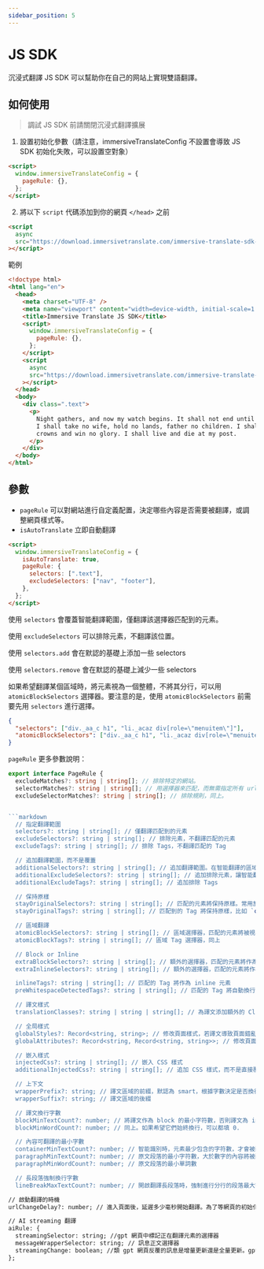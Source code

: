 ```yaml
---
sidebar_position: 5
---
```


# JS SDK

沉浸式翻譯 JS SDK 可以幫助你在自己的网站上實現雙語翻譯。

## 如何使用

> 調試 JS SDK 前請關閉沉浸式翻譯擴展

1. 設置初始化參數（請注意，immersiveTranslateConfig 不設置會導致 JS SDK
   初始化失敗，可以設置空對象）

```html
<script>
  window.immersiveTranslateConfig = {
    pageRule: {},
  };
</script>
```

2. 將以下 `script` 代碼添加到你的網頁 `</head>` 之前

```html
<script
  async
  src="https://download.immersivetranslate.com/immersive-translate-sdk-latest.js"
></script>
```

範例

```html
<!doctype html>
<html lang="en">
  <head>
    <meta charset="UTF-8" />
    <meta name="viewport" content="width=device-width, initial-scale=1.0" />
    <title>Immersive Translate JS SDK</title>
    <script>
      window.immersiveTranslateConfig = {
        pageRule: {},
      };
    </script>
    <script
      async
      src="https://download.immersivetranslate.com/immersive-translate-sdk-latest.js"
    ></script>
  </head>
  <body>
    <div class=".text">
      <p>
        Night gathers, and now my watch begins. It shall not end until my death.
        I shall take no wife, hold no lands, father no children. I shall wear no
        crowns and win no glory. I shall live and die at my post.
      </p>
    </div>
  </body>
</html>
```

## 參數

- `pageRule`
  可以對網站進行自定義配置，決定哪些內容是否需要被翻譯，或調整網頁樣式等。
- `isAutoTranslate`
  立即自動翻譯

```html
<script>
  window.immersiveTranslateConfig = {
    isAutoTranslate: true,
    pageRule: {
      selectors: [".text"],
      excludeSelectors: ["nav", "footer"],
    },
  };
</script>
```

使用 `selectors` 會覆蓋智能翻譯範圍，僅翻譯該選擇器匹配到的元素。

使用 `excludeSelectors` 可以排除元素，不翻譯該位置。

使用 `selectors.add` 會在默認的基礎上添加一些 selectors

使用 `selectors.remove` 會在默認的基礎上減少一些 selectors

如果希望翻譯某個區域時，將元素視為一個整體，不將其分行，可以用
`atomicBlockSelectors` 選擇器。要注意的是，使用 `atomicBlockSelectors`
前需要先用 `selectors` 進行選擇。

```json
{
  "selectors": ["div._aa_c h1", "li._acaz div[role=\"menuitem\"]"],
  "atomicBlockSelectors": ["div._aa_c h1", "li._acaz div[role=\"menuitem\"]"]
}
```

`pageRule` 更多參數說明：

```typescript
export interface PageRule {
  excludeMatches?: string | string[]; // 排除特定的網站。
  selectorMatches?: string | string[]; // 用選擇器來匹配，而無需指定所有 url
  excludeSelectorMatches?: string | string[]; // 排除規則，同上。


```markdown
  // 指定翻譯範圍
  selectors?: string | string[]; // 僅翻譯匹配到的元素
  excludeSelectors?: string | string[]; // 排除元素，不翻譯匹配的元素
  excludeTags?: string | string[]; // 排除 Tags，不翻譯匹配的 Tag 

  // 追加翻譯範圍，而不是覆蓋
  additionalSelectors?: string | string[]; // 追加翻譯範圍。在智能翻譯的區域，追加翻譯位置。
  additionalExcludeSelectors?: string | string[]; // 追加排除元素，讓智能翻譯不翻譯特定位置。
  additionalExcludeTags?: string | string[]; // 追加排除 Tags

  // 保持原樣
  stayOriginalSelectors?: string | string[]; // 匹配的元素將保持原樣。常用於論壇網站的標籤。
  stayOriginalTags?: string | string[]; // 匹配到的 Tag 將保持原樣，比如 `code`

  // 區域翻譯
  atomicBlockSelectors?: string | string[]; // 區域選擇器，匹配的元素將被視為一個整體，不會分段翻譯
  atomicBlockTags?: string | string[]; // 區域 Tag 選擇器，同上

  // Block or Inline
  extraBlockSelectors?: string | string[]; // 額外的選擇器，匹配的元素將作為 block 元素，獨佔一行。
  extraInlineSelectors?: string | string[]; // 額外的選擇器，匹配的元素將作為 inline 元素。

  inlineTags?: string | string[]; // 匹配的 Tag 將作為 inline 元素
  preWhitespaceDetectedTags?: string | string[]; // 匹配的 Tag 將自動換行

  // 譯文樣式
  translationClasses?: string | string | string[]; // 為譯文添加額外的 Class

  // 全局樣式
  globalStyles?: Record<string, string>; // 修改頁面樣式，若譯文導致頁面錯亂，這個很有用。
  globalAttributes?: Record<string, Record<string, string>>; // 修改頁面元素的屬性

  // 嵌入樣式
  injectedCss?: string | string[]; // 嵌入 CSS 樣式
  additionalInjectedCss?: string | string[]; // 追加 CSS 樣式，而不是直接覆蓋。

  // 上下文
  wrapperPrefix?: string; // 譯文區域的前綴，默認為 smart，根據字數決定是否換行。
  wrapperSuffix?: string; // 譯文區域的後綴

  // 譯文換行字數
  blockMinTextCount?: number; // 將譯文作為 block 的最小字符數，否則譯文為 inline 元素。
  blockMinWordCount?: number; // 同上。如果希望它們始終換行，可以都填 0.

  // 內容可翻譯的最小字數
  containerMinTextCount?: number; // 智能識別時，元素最少包含的字符數，才會被翻譯，默認為 18
  paragraphMinTextCount?: number; // 原文段落的最小字符數，大於數字的內容將被翻譯
  paragraphMinWordCount?: number; // 原文段落的最小單詞數

  // 長段落強制換行字數
  lineBreakMaxTextCount?: number; // 開啟翻譯長段落時，強制進行分行的段落最大字符數。
```

```markdown
// 啟動翻譯的時機
urlChangeDelay?: number; // 進入頁面後，延遲多少毫秒開始翻譯。為了等網頁的初始化，目前默認為 250ms

// AI streaming 翻譯
aiRule: {
  streamingSelector: string; //gpt 網頁中標記正在翻譯元素的選擇器
  messageWrapperSelector: string; // 訊息正文選擇器
  streamingChange: boolean; //類 gpt 網頁反覆的訊息是增量更新還是全量更新。gpt 是增量
};
```